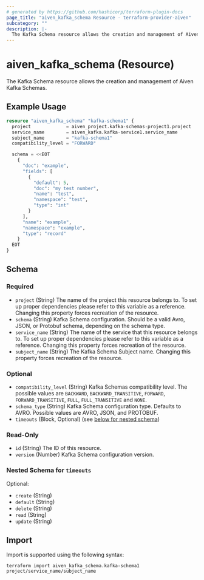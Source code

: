 ```yaml
---
# generated by https://github.com/hashicorp/terraform-plugin-docs
page_title: "aiven_kafka_schema Resource - terraform-provider-aiven"
subcategory: ""
description: |-
  The Kafka Schema resource allows the creation and management of Aiven Kafka Schemas.
---
```


# aiven_kafka_schema (Resource)

The Kafka Schema resource allows the creation and management of Aiven Kafka Schemas.

## Example Usage

```terraform
resource "aiven_kafka_schema" "kafka-schema1" {
  project             = aiven_project.kafka-schemas-project1.project
  service_name        = aiven_kafka.kafka-service1.service_name
  subject_name        = "kafka-schema1"
  compatibility_level = "FORWARD"

  schema = <<EOT
    {
      "doc": "example",
      "fields": [
        {
          "default": 5,
          "doc": "my test number",
          "name": "test",
          "namespace": "test",
          "type": "int"
        }
      ],
      "name": "example",
      "namespace": "example",
      "type": "record"
    }
  EOT
}
```

<!-- schema generated by tfplugindocs -->
## Schema

### Required

- `project` (String) The name of the project this resource belongs to. To set up proper dependencies please refer to this variable as a reference. Changing this property forces recreation of the resource.
- `schema` (String) Kafka Schema configuration. Should be a valid Avro, JSON, or Protobuf schema, depending on the schema type.
- `service_name` (String) The name of the service that this resource belongs to. To set up proper dependencies please refer to this variable as a reference. Changing this property forces recreation of the resource.
- `subject_name` (String) The Kafka Schema Subject name. Changing this property forces recreation of the resource.

### Optional

- `compatibility_level` (String) Kafka Schemas compatibility level. The possible values are `BACKWARD`, `BACKWARD_TRANSITIVE`, `FORWARD`, `FORWARD_TRANSITIVE`, `FULL`, `FULL_TRANSITIVE` and `NONE`.
- `schema_type` (String) Kafka Schema configuration type. Defaults to AVRO. Possible values are AVRO, JSON, and PROTOBUF.
- `timeouts` (Block, Optional) (see [below for nested schema](#nestedblock--timeouts))

### Read-Only

- `id` (String) The ID of this resource.
- `version` (Number) Kafka Schema configuration version.

<a id="nestedblock--timeouts"></a>
### Nested Schema for `timeouts`

Optional:

- `create` (String)
- `default` (String)
- `delete` (String)
- `read` (String)
- `update` (String)

## Import

Import is supported using the following syntax:

```shell
terraform import aiven_kafka_schema.kafka-schema1 project/service_name/subject_name
```
